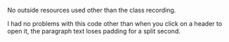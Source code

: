No outside resources used other than the class recording.

I had no problems with this code other than when you click on a header to open it, the paragraph text loses padding for a split second.
